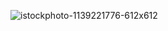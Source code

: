 ![istockphoto-1139221776-612x612](https://user-images.githubusercontent.com/82756975/146163122-d4dc63f4-dd62-4807-80e8-09550b79c3cb.jpg)
